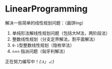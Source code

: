 # LinearProgramming
解决一些简单的线性规划问题：（画饼ing）
1. 单纯形法解线性规划问题（包括大M法，两阶段法）
2. 整数线性规划（分支定界解法，割平面解法）
3. `0-1`型整数线性规划（隐枚举法）
4. `n`×`n` 指派问题（匈牙利解法）  

正在努力编写中！_(:з」∠)_